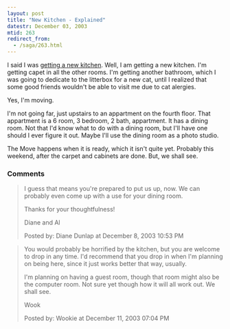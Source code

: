```yaml
---
layout: post
title: "New Kitchen - Explained"
datestr: December 03, 2003
mtid: 263
redirect_from:
  - /saga/263.html
---
```


I said I was <a href="http://www.munged.org/saga/256.html" title="New Kitchen">getting a new kitchen</a>.  Well, I am getting a new kitchen.  I'm getting capet in all the other rooms.  I'm getting another bathroom, which I was going to dedicate to the litterbox for a new cat, until I realized that some good friends wouldn't be able to visit me due to cat alergies.

Yes, I'm moving.

I'm not going far, just upstairs to an appartment on the fourth floor.  That appartment is a 6 room, 3 bedroom, 2 bath, appartment.  It has a dining room.  Not that I'd know what to do with a dining room, but I'll have one should I ever figure it out.  Maybe I'll use the dining room as a photo studio.

The Move happens when it is ready, which it isn't quite yet.  Probably this weekend, after the carpet and cabinets are done. But, we shall see.

### Comments

<blockquote>
I guess that means you're prepared to put us up, now. We can probably even come up with a use for your dining room.

Thanks for your thoughtfulness!

Diane and Al
<div class="post-meta">Posted by: Diane Dunlap at December  8, 2003 10:53 PM</div> </blockquote>
<blockquote>
You would probably be horrified by the kitchen, but you are welcome to drop in any time.  I'd recommend that you drop in when I'm planning on being here, since it just works better that way, usually.

I'm planning on having a guest room, though that room might also be the computer room.  Not sure yet though how it will all work out.  We shall see.

Wook
<div class="post-meta">Posted by: Wookie at December 11, 2003 07:04 PM</div> </blockquote>

